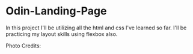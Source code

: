 # Odin-Landing-Page

In this project I'll be utilizing all the html and css I've learned so far. I'll be practicing my layout skills using flexbox also.

Photo Credits: